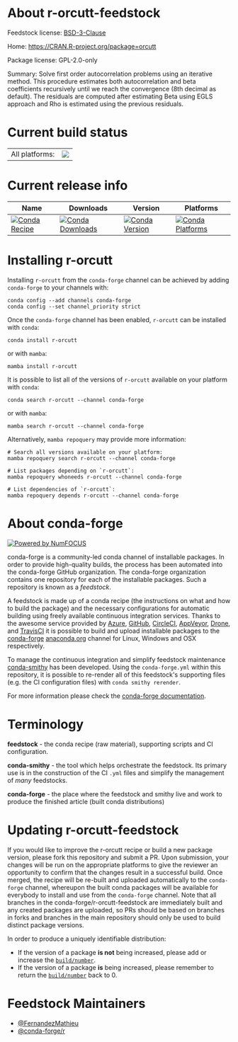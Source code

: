 About r-orcutt-feedstock
========================

Feedstock license: [BSD-3-Clause](https://github.com/conda-forge/r-orcutt-feedstock/blob/main/LICENSE.txt)

Home: https://CRAN.R-project.org/package=orcutt

Package license: GPL-2.0-only

Summary: Solve first order autocorrelation problems using an iterative method. This procedure estimates both autocorrelation and beta coefficients recursively until we reach the convergence (8th decimal as default). The residuals are computed after estimating Beta using EGLS approach and Rho is estimated using the previous residuals.

Current build status
====================


<table><tr><td>All platforms:</td>
    <td>
      <a href="https://dev.azure.com/conda-forge/feedstock-builds/_build/latest?definitionId=11452&branchName=main">
        <img src="https://dev.azure.com/conda-forge/feedstock-builds/_apis/build/status/r-orcutt-feedstock?branchName=main">
      </a>
    </td>
  </tr>
</table>

Current release info
====================

| Name | Downloads | Version | Platforms |
| --- | --- | --- | --- |
| [![Conda Recipe](https://img.shields.io/badge/recipe-r--orcutt-green.svg)](https://anaconda.org/conda-forge/r-orcutt) | [![Conda Downloads](https://img.shields.io/conda/dn/conda-forge/r-orcutt.svg)](https://anaconda.org/conda-forge/r-orcutt) | [![Conda Version](https://img.shields.io/conda/vn/conda-forge/r-orcutt.svg)](https://anaconda.org/conda-forge/r-orcutt) | [![Conda Platforms](https://img.shields.io/conda/pn/conda-forge/r-orcutt.svg)](https://anaconda.org/conda-forge/r-orcutt) |

Installing r-orcutt
===================

Installing `r-orcutt` from the `conda-forge` channel can be achieved by adding `conda-forge` to your channels with:

```
conda config --add channels conda-forge
conda config --set channel_priority strict
```

Once the `conda-forge` channel has been enabled, `r-orcutt` can be installed with `conda`:

```
conda install r-orcutt
```

or with `mamba`:

```
mamba install r-orcutt
```

It is possible to list all of the versions of `r-orcutt` available on your platform with `conda`:

```
conda search r-orcutt --channel conda-forge
```

or with `mamba`:

```
mamba search r-orcutt --channel conda-forge
```

Alternatively, `mamba repoquery` may provide more information:

```
# Search all versions available on your platform:
mamba repoquery search r-orcutt --channel conda-forge

# List packages depending on `r-orcutt`:
mamba repoquery whoneeds r-orcutt --channel conda-forge

# List dependencies of `r-orcutt`:
mamba repoquery depends r-orcutt --channel conda-forge
```


About conda-forge
=================

[![Powered by
NumFOCUS](https://img.shields.io/badge/powered%20by-NumFOCUS-orange.svg?style=flat&colorA=E1523D&colorB=007D8A)](https://numfocus.org)

conda-forge is a community-led conda channel of installable packages.
In order to provide high-quality builds, the process has been automated into the
conda-forge GitHub organization. The conda-forge organization contains one repository
for each of the installable packages. Such a repository is known as a *feedstock*.

A feedstock is made up of a conda recipe (the instructions on what and how to build
the package) and the necessary configurations for automatic building using freely
available continuous integration services. Thanks to the awesome service provided by
[Azure](https://azure.microsoft.com/en-us/services/devops/), [GitHub](https://github.com/),
[CircleCI](https://circleci.com/), [AppVeyor](https://www.appveyor.com/),
[Drone](https://cloud.drone.io/welcome), and [TravisCI](https://travis-ci.com/)
it is possible to build and upload installable packages to the
[conda-forge](https://anaconda.org/conda-forge) [anaconda.org](https://anaconda.org/)
channel for Linux, Windows and OSX respectively.

To manage the continuous integration and simplify feedstock maintenance
[conda-smithy](https://github.com/conda-forge/conda-smithy) has been developed.
Using the ``conda-forge.yml`` within this repository, it is possible to re-render all of
this feedstock's supporting files (e.g. the CI configuration files) with ``conda smithy rerender``.

For more information please check the [conda-forge documentation](https://conda-forge.org/docs/).

Terminology
===========

**feedstock** - the conda recipe (raw material), supporting scripts and CI configuration.

**conda-smithy** - the tool which helps orchestrate the feedstock.
                   Its primary use is in the construction of the CI ``.yml`` files
                   and simplify the management of *many* feedstocks.

**conda-forge** - the place where the feedstock and smithy live and work to
                  produce the finished article (built conda distributions)


Updating r-orcutt-feedstock
===========================

If you would like to improve the r-orcutt recipe or build a new
package version, please fork this repository and submit a PR. Upon submission,
your changes will be run on the appropriate platforms to give the reviewer an
opportunity to confirm that the changes result in a successful build. Once
merged, the recipe will be re-built and uploaded automatically to the
`conda-forge` channel, whereupon the built conda packages will be available for
everybody to install and use from the `conda-forge` channel.
Note that all branches in the conda-forge/r-orcutt-feedstock are
immediately built and any created packages are uploaded, so PRs should be based
on branches in forks and branches in the main repository should only be used to
build distinct package versions.

In order to produce a uniquely identifiable distribution:
 * If the version of a package **is not** being increased, please add or increase
   the [``build/number``](https://docs.conda.io/projects/conda-build/en/latest/resources/define-metadata.html#build-number-and-string).
 * If the version of a package **is** being increased, please remember to return
   the [``build/number``](https://docs.conda.io/projects/conda-build/en/latest/resources/define-metadata.html#build-number-and-string)
   back to 0.

Feedstock Maintainers
=====================

* [@FernandezMathieu](https://github.com/FernandezMathieu/)
* [@conda-forge/r](https://github.com/conda-forge/r/)

